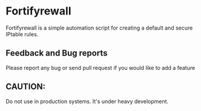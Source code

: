 # Fortifyrewall

Fortifyrewall is a simple automation script for creating a default and secure IPtable rules.

## Feedback and Bug reports

Please report any bug or send pull request if you would like to add a feature

## CAUTION:

Do not use in production systems. It's under heavy development.


